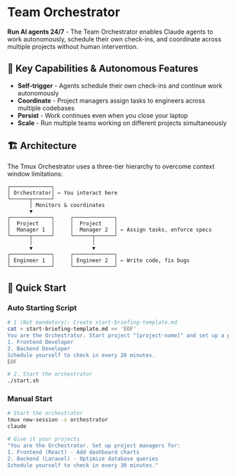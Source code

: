 # Team Orchestrator

**Run AI agents 24/7** - The Team Orchestrator enables Claude agents to work autonomously, schedule their own check-ins, and coordinate across multiple projects without human intervention.

## 🤖 Key Capabilities & Autonomous Features

- **Self-trigger** - Agents schedule their own check-ins and continue work autonomously
- **Coordinate** - Project managers assign tasks to engineers across multiple codebases
- **Persist** - Work continues even when you close your laptop
- **Scale** - Run multiple teams working on different projects simultaneously

## 🏗️ Architecture

The Tmux Orchestrator uses a three-tier hierarchy to overcome context window limitations:

```
┌─────────────┐
│ Orchestrator│ ← You interact here
└──────┬──────┘
       │ Monitors & coordinates
       ▼
┌─────────────┐     ┌─────────────┐
│  Project    │     │  Project    │
│  Manager 1  │     │  Manager 2  │ ← Assign tasks, enforce specs
└──────┬──────┘     └──────┬──────┘
       │                   │
       ▼                   ▼
┌─────────────┐     ┌─────────────┐
│ Engineer 1  │     │ Engineer 2  │ ← Write code, fix bugs
└─────────────┘     └─────────────┘
```

## 🎯 Quick Start

### Auto Starting Script

```bash
# 1 (Not mandatory): Create start-briefing-template.md
cat > start-briefing-template.md << 'EOF'
You are the Orchestrator. Start project "[project-name]" and set up a project manager for:
1. Frontend Developer
2. Backend Developer
Schedule yourself to check in every 20 minutes.
EOF

# 2. Start the orchestrator
./start.sh
```

### Manual Start

```bash
# Start the orchestrator
tmux new-session -s orchestrator
claude

# Give it your projects
"You are the Orchestrator. Set up project managers for:
1. Frontend (React) - Add dashboard charts
2. Backend (Laravel) - Optimize database queries
Schedule yourself to check in every 30 minutes."
```